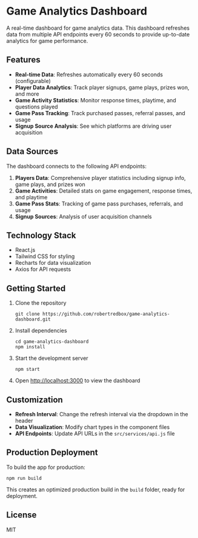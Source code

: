 # Game Analytics Dashboard

A real-time dashboard for game analytics data. This dashboard refreshes data from multiple API endpoints every 60 seconds to provide up-to-date analytics for game performance.

## Features

- **Real-time Data**: Refreshes automatically every 60 seconds (configurable)
- **Player Data Analytics**: Track player signups, game plays, prizes won, and more
- **Game Activity Statistics**: Monitor response times, playtime, and questions played
- **Game Pass Tracking**: Track purchased passes, referral passes, and usage
- **Signup Source Analysis**: See which platforms are driving user acquisition

## Data Sources

The dashboard connects to the following API endpoints:

1. **Players Data**: Comprehensive player statistics including signup info, game plays, and prizes won
2. **Game Activities**: Detailed stats on game engagement, response times, and playtime
3. **Game Pass Stats**: Tracking of game pass purchases, referrals, and usage
4. **Signup Sources**: Analysis of user acquisition channels

## Technology Stack

- React.js
- Tailwind CSS for styling
- Recharts for data visualization
- Axios for API requests

## Getting Started

1. Clone the repository
   ```
   git clone https://github.com/robertredbox/game-analytics-dashboard.git
   ```

2. Install dependencies
   ```
   cd game-analytics-dashboard
   npm install
   ```

3. Start the development server
   ```
   npm start
   ```

4. Open [http://localhost:3000](http://localhost:3000) to view the dashboard

## Customization

- **Refresh Interval**: Change the refresh interval via the dropdown in the header
- **Data Visualization**: Modify chart types in the component files
- **API Endpoints**: Update API URLs in the `src/services/api.js` file

## Production Deployment

To build the app for production:

```
npm run build
```

This creates an optimized production build in the `build` folder, ready for deployment.

## License

MIT
